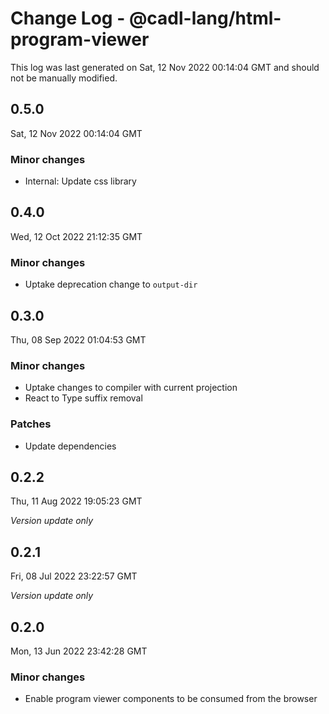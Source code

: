 # Change Log - @cadl-lang/html-program-viewer

This log was last generated on Sat, 12 Nov 2022 00:14:04 GMT and should not be manually modified.

## 0.5.0
Sat, 12 Nov 2022 00:14:04 GMT

### Minor changes

- Internal: Update css library

## 0.4.0
Wed, 12 Oct 2022 21:12:35 GMT

### Minor changes

- Uptake deprecation change to `output-dir`

## 0.3.0
Thu, 08 Sep 2022 01:04:53 GMT

### Minor changes

- Uptake changes to compiler with current projection
- React to Type suffix removal

### Patches

- Update dependencies

## 0.2.2
Thu, 11 Aug 2022 19:05:23 GMT

_Version update only_

## 0.2.1
Fri, 08 Jul 2022 23:22:57 GMT

_Version update only_

## 0.2.0
Mon, 13 Jun 2022 23:42:28 GMT

### Minor changes

- Enable program viewer components to be consumed from the browser

